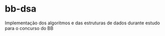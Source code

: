 # bb-dsa
Implementação dos algoritmos e das estruturas de dados durante estudo para o concurso do BB
